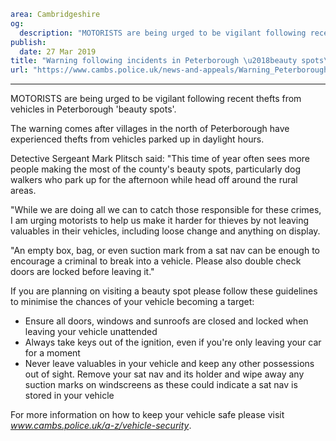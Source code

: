 ```yaml
area: Cambridgeshire
og:
  description: "MOTORISTS are being urged to be vigilant following recent thefts from vehicles in Peterborough \u2018beauty spots\u2019."
publish:
  date: 27 Mar 2019
title: "Warning following incidents in Peterborough \u2018beauty spots\u2019"
url: "https://www.cambs.police.uk/news-and-appeals/Warning_Peterborough_\u2018beauty_spots\u2019"
```

** **

MOTORISTS are being urged to be vigilant following recent thefts from vehicles in Peterborough 'beauty spots'.

The warning comes after villages in the north of Peterborough have experienced thefts from vehicles parked up in daylight hours.

Detective Sergeant Mark Plitsch said: "This time of year often sees more people making the most of the county's beauty spots, particularly dog walkers who park up for the afternoon while head off around the rural areas.

"While we are doing all we can to catch those responsible for these crimes, I am urging motorists to help us make it harder for thieves by not leaving valuables in their vehicles, including loose change and anything on display.

"An empty box, bag, or even suction mark from a sat nav can be enough to encourage a criminal to break into a vehicle. Please also double check doors are locked before leaving it."

If you are planning on visiting a beauty spot please follow these guidelines to minimise the chances of your vehicle becoming a target:

 * Ensure all doors, windows and sunroofs are closed and locked when leaving your vehicle unattended
 * Always take keys out of the ignition, even if you're only leaving your car for a moment
 * Never leave valuables in your vehicle and keep any other possessions out of sight. Remove your sat nav and its holder and wipe away any suction marks on windscreens as these could indicate a sat nav is stored in your vehicle

For more information on how to keep your vehicle safe please visit _www.cambs.police.uk/a-z/vehicle-security_.
